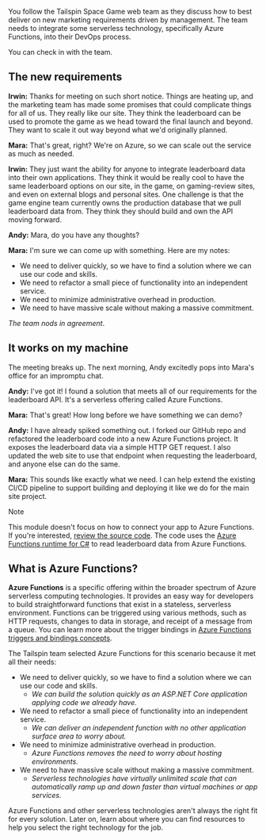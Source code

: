 You follow the Tailspin Space Game web team as they discuss how to best deliver on new marketing requirements driven by management. The team needs to integrate some serverless technology, specifically Azure Functions, into their DevOps process.

You can check in with the team.

## The new requirements

**Irwin:** Thanks for meeting on such short notice. Things are heating up, and the marketing team has made some promises that could complicate things for all of us. They really like our site. They think the leaderboard can be used to promote the game as we head toward the final launch and beyond. They want to scale it out way beyond what we'd originally planned.

**Mara:** That's great, right? We're on Azure, so we can scale out the service as much as needed.

**Irwin:**  They just want the ability for anyone to integrate leaderboard data into their own applications. They think it would be really cool to have the same leaderboard options on our site, in the game, on gaming-review sites, and even on external blogs and personal sites. One challenge is that the game engine team currently owns the production database that we pull leaderboard data from. They think they should build and own the API moving forward.

**Andy:** Mara, do you have any thoughts?

**Mara:** I'm sure we can come up with something. Here are my notes:

- We need to deliver quickly, so we have to find a solution where we can use our code and skills.
- We need to refactor a small piece of functionality into an independent service.
- We need to minimize administrative overhead in production.
- We need to have massive scale without making a massive commitment.

*The team nods in agreement*.

## It works on my machine

The meeting breaks up. The next morning, Andy excitedly pops into Mara's office for an impromptu chat.

**Andy:** I've got it! I found a solution that meets all of our requirements for the leaderboard API. It's a serverless offering called Azure Functions.

**Mara:** That's great! How long before we have something we can demo?

**Andy:** I have already spiked something out. I forked our GitHub repo and refactored the leaderboard code into a new Azure Functions project. It exposes the leaderboard data via a simple HTTP GET request. I also updated the web site to use that endpoint when requesting the leaderboard, and anyone else can do the same.

**Mara:** This sounds like exactly what we need. I can help extend the existing CI/CD pipeline to support building and deploying it like we do for the main site project.

> [!NOTE]
> This module doesn't focus on how to connect your app to Azure Functions. If you're interested, [review the source code](https://github.com/MicrosoftDocs/mslearn-tailspin-spacegame-web-azure-functions?azure-portal=true). The code uses the [Azure Functions runtime for C#](/azure/azure-functions/functions-dotnet-class-library?azure-portal=true) to read leaderboard data from Azure Functions.

## What is Azure Functions?

**Azure Functions** is a specific offering within the broader spectrum of Azure serverless computing technologies. It provides an easy way for developers to build straightforward functions that exist in a stateless, serverless environment. Functions can be triggered using various methods, such as HTTP requests, changes to data in storage, and receipt of a message from a queue. You can learn more about the trigger bindings in [Azure Functions triggers and bindings concepts](/azure/azure-functions/functions-triggers-bindings?azure-portal=true).

The Tailspin team selected Azure Functions for this scenario because it met all their needs:

- We need to deliver quickly, so we have to find a solution where we can use our code and skills.
  - *We can build the solution quickly as an ASP.NET Core application applying code we already have.*
- We need to refactor a small piece of functionality into an independent service.
  - *We can deliver an independent function with no other application surface area to worry about.*
- We need to minimize administrative overhead in production.
  - *Azure Functions removes the need to worry about hosting environments.*
- We need to have massive scale without making a massive commitment.
  - *Serverless technologies have virtually unlimited scale that can automatically ramp up and down faster than virtual machines or app services.*

Azure Functions and other serverless technologies aren't always the right fit for every solution. Later on, learn about where you can find resources to help you select the right technology for the job.
